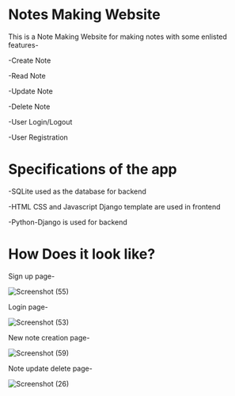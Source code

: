 # Notes Making Website

This is a Note Making Website for making notes with some enlisted features-

-Create Note

-Read Note

-Update Note

-Delete Note

-User Login/Logout

-User Registration

# Specifications of the app

-SQLite used as the database for backend

-HTML CSS and Javascript Django template are used in frontend

-Python-Django is used for backend

# How Does it look like?

Sign up page-

![Screenshot (55)](https://user-images.githubusercontent.com/86431920/123534690-796b0b00-d73c-11eb-883a-bf7ddf52b701.png)

Login page-

![Screenshot (53)](https://user-images.githubusercontent.com/86431920/123534718-bb944c80-d73c-11eb-8fcb-6c3e89ee527e.png)

New note creation page-

![Screenshot (59)](https://user-images.githubusercontent.com/86431920/123534863-db784000-d73d-11eb-9bc3-714342b5b402.png)

Note update delete page-

![Screenshot (26)](https://user-images.githubusercontent.com/76595511/123535010-d5369380-d73e-11eb-84e9-d989fa191860.png)








